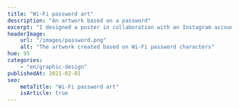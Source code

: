 ```yaml
---
title: "Wi-Fi password art"
description: "An artwork based on a password"
excerpt: "I designed a poster in collaboration with an Instagram account! They challenged me to create a fun poster from a Wi-Fi password. Inspired by the chaos of ransom notes, I created this colourful design."
headerImage:
    url: "/images/password.png"
    alt: "The artwork created based on Wi-Fi password characters"
hue: 95
categories:
    - "en/graphic-design"
publishedAt: 2021-02-01
seo:
    metaTitle: "Wi-Fi password art"
    isArticle: true
---
```


<!-- FIXME: Instagram grid or video's? -->
